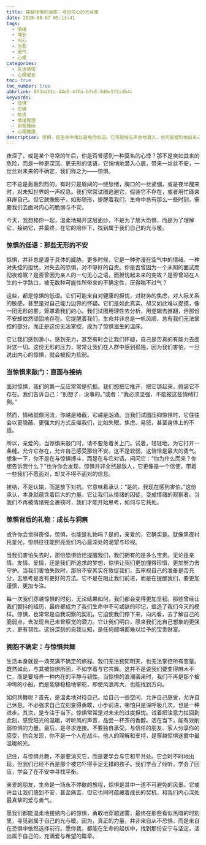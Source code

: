 ```yaml
---
title: 穿越惊惧的迷雾：寻觅内心的光与暖
date: 2025-08-07 05:13:41
tags:
  - 情绪
  - 成长
  - 内心
  - 治愈
  - 勇气
  - 心理
categories:
  - 生活感悟
  - 心理成长
toc: true
toc_number: true
abbrlink: 8f3a2b1c-d4e5-4f6a-b7c8-9d0e1f2a3b4c
keywords:
  - 惊惧
  - 恐惧
  - 焦虑
  - 情绪管理
  - 自我接纳
  - 心理健康
description: 惊惧，是生命中难以避免的低语。它可能悄无声息地潜入，也可能猛烈地敲击心门。这篇文章将带你温柔地探索内心深处的惊惧，理解它，接纳它，并从中汲取成长的力量。我们一起学习如何与不安共舞，在迷雾中寻觅属于自己的光与暖，最终发现，那些曾让我们颤抖的时刻，也蕴藏着最深沉的爱与勇气。
---
```


夜深了，或是某个寻常的午后，你是否曾感到一种莫名的心悸？那不是突如其来的危险，而是一种更深沉、更无形的低语，它悄悄地潜入心底，带来一丝丝不安，一丝丝对未来的不确定，我们称之为——惊惧。

它不总是轰轰烈烈的，有时只是眉间的一缕愁绪，胸口的一丝紧绷，或是夜半醒来时，对未知世界的一声叹息。我们常常试图逃避它，假装它不存在，或者用忙碌来麻痹自己。但它就像影子，如影随形，提醒着我们，生命中总有那么一些时刻，需要我们去面对内心的脆弱与不安。

今天，我想和你一起，温柔地揭开这层面纱，不是为了放大恐惧，而是为了理解它，接纳它，并最终，在它的陪伴下，找到属于我们自己的光与暖。

### 惊惧的低语：那些无形的不安

惊惧，并非总是源于具体的威胁。更多时候，它是一种弥漫在空气中的情绪，一种对失控的担忧，对失去的恐惧，对不够好的自责。你是否曾因为一个未知的面试而彻夜难眠？是否曾因为亲人的一句无心之语，而担忧起未来的变故？是否曾站在人生的十字路口，被无数种可能性所带来的不确定性，压得喘不过气？

这些，都是惊惧的低语。它们可能来自对健康的担忧，对财务的焦虑，对人际关系的敏感，甚至是对自己能力边界的怀疑。它们是如此真实，却又如此难以捉摸，像一团无形的雾，笼罩着我们的心。我们试图用理性去分析，用逻辑去推翻，但那份不安却依然顽固地存在。它提醒着我们，生命并非总是一帆风顺，总有我们无法掌控的部分。而正是这份无法掌控，成为了惊惧滋生的温床。

它让我们感到渺小，感到无力，甚至有时会让我们怀疑，自己是否真的有能力去面对这一切。这份无形的压力，常常让我们在人群中感到孤独，因为我们害怕，一旦说出内心的惊惧，就会被视为软弱。

### 当惊惧来敲门：直面与接纳

面对惊惧，我们的第一反应常常是抗拒。我们想把它推开，把它锁起来，假装它不存在。我们告诉自己：“别想了，没事的。”或者：“我必须坚强，不能被这些情绪打倒。”

然而，情绪就像河流，你越是堵截，它越是汹涌。当我们试图压抑惊惧时，它往往会以更隐蔽、更强大的方式反噬我们，比如失眠、焦虑、易怒，甚至身体上的不适。

所以，亲爱的，当惊惧来敲门时，请不要急着关上门。试着，轻轻地，为它打开一条缝。允许它存在，允许自己感受那份不安。这不是软弱，这恰恰是最大的勇气。想象一下，你不是在与惊惧搏斗，而是在与它对话。问问它：“你为什么而来？你想告诉我什么？”也许你会发现，惊惧并非全然是敌人，它更像是一个信使，带着一些我们不愿面对，却又不得不面对的信息。

接纳，不是认输，而是放下对抗。它意味着承认：“是的，我现在感到害怕。”这份承认，本身就蕴含着巨大的力量。它让我们从情绪的囚徒，变成情绪的观察者。当我们不再被情绪完全裹挟时，我们才能开始思考，如何与它共处。

### 惊惧背后的礼物：成长与洞察

或许你会觉得奇怪，惊惧，也能是礼物吗？是的，亲爱的，它确实是。就像黑夜衬托星光，惊惧往往能照亮我们内心最深处的渴望与珍视。

当我们害怕失去时，那份恐惧恰恰提醒我们，我们拥有的是多么宝贵。无论是亲情、友情、爱情，还是我们所追求的梦想，惊惧让我们更加懂得珍惜，更加努力去守护。当我们害怕失败时，那份不安其实在敦促我们，去审视自己的准备是否充分，去思考是否有更好的方法。它不是在阻止我们前进，而是在提醒我们，要更加谨慎，更加专注。

每一次我们穿越惊惧的时刻，无论结果如何，我们都会变得更加坚韧。那些曾经让我们颤抖的经历，最终都成为了我们生命中不可或缺的印记，塑造了我们今天的模样。惊惧，也常常是自我洞察的契机。它迫使我们停下来，向内看，去了解自己的脆弱点，去发现自己未曾察觉的潜力。它让我们明白，原来我们比自己想象的更强大，更有韧性。这份深刻的自我认知，是任何顺境都难以给予的宝贵财富。

### 拥抱不确定：与惊惧共舞

生活本身就是一场充满不确定的旅程。我们无法预知明天，也无法掌控所有变量。既然如此，与其被惊惧所困，不如学着与它共舞。这并不是说我们要变得麻木不仁，而是要培养一种内在的平静与韧性。当惊惧的浪潮袭来时，我们不再是那个被冲垮的小船，而是能够稳稳地掌舵，即使风浪再大，也能找到方向。

如何共舞呢？首先，是温柔地对待自己。给自己一些空间，允许自己感受，允许自己休息。不必强求自己立刻变得勇敢，小步前进，哪怕只是深呼吸几次，也是一种进步。其次，是专注于当下。惊惧常常是对未来的过度担忧。试着把注意力拉回到此刻，感受阳光的温暖，听听风的声音，品尝一杯茶的香醇。活在当下，能有效削弱惊惧的力量。最后，是寻求连接。不要独自承受。与信任的朋友、家人分享你的感受，你会发现，你不是一个人在战斗。他人的理解和支持，是穿越惊惧迷雾中最温暖的光。

记住，与惊惧共舞，不是要消灭它，而是要学会与它和平共处。它会时不时地出现，但我们已经不再是那个被它吓得手足无措的孩子。我们学会了倾听，学会了回应，学会了在不安中寻找平衡。

亲爱的朋友，生命是一场永不停歇的旅程，惊惧是其中一道不可避免的风景。它或许会让我们感到不安，甚至痛苦，但它也同时蕴藏着成长的契机，和我们内心深处最真挚的爱与勇气。

愿我们都能温柔地接纳内心的惊惧，勇敢地穿越迷雾，最终在那些看似黑暗的时刻里，寻觅到属于自己的光与暖。因为，真正的力量，并非来自从不恐惧，而是来自在恐惧中依然选择前行。愿你我，都能在生命的起伏中，找到那份安宁与坚定，活出属于自己的，充满爱与希望的篇章。
